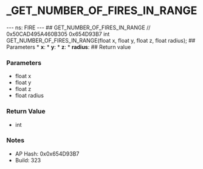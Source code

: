 # _GET_NUMBER_OF_FIRES_IN_RANGE

--- ns: FIRE --- ## GET_NUMBER_OF_FIRES_IN_RANGE  // 0x50CAD495A460B305 0x654D93B7 int GET_NUMBER_OF_FIRES_IN_RANGE(float x, float y, float z, float radius);   ## Parameters * **x**: * **y**: * **z**: * **radius**:  ## Return value

### Parameters
* float x
* float y
* float z
* float radius

### Return Value
* int

### Notes
* AP Hash: 0x0x654D93B7
* Build: 323

